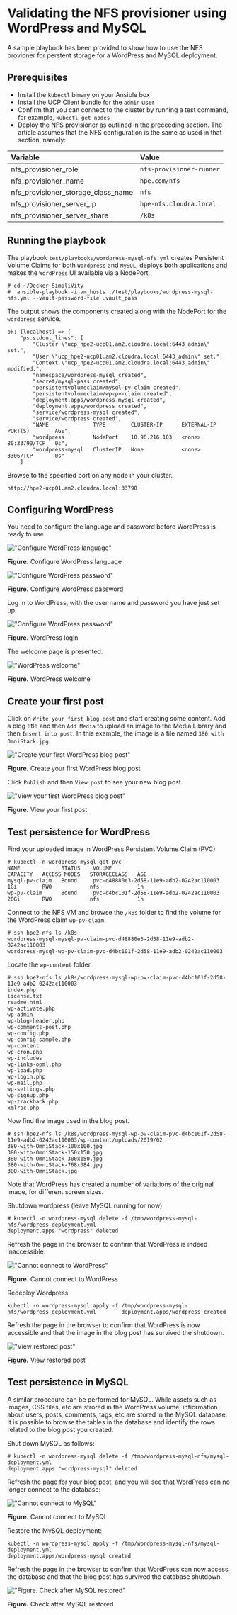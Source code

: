 # Validating the NFS provisioner using WordPress and MySQL

A sample playbook has been provided to show how to use the NFS provioner for perstent storage for a WordPress and MySQL deployment.

## Prerequisites

-   Install the `kubectl` binary on your Ansible box
-   Install the UCP Client bundle for the `admin` user
-   Confirm that you can connect to the cluster by running a test command, for example, `kubectl get nodes`
-   Deploy the NFS provisioner as outlined in the preceeding section. The article assumes that the NFS 
configuration is the same as used in that section, namely:

|Variable|Value|
|:-------|:----|
|nfs\_provisioner\_role|`nfs-provisioner-runner`|
|nfs\_provisioner\_name|`hpe.com/nfs`|
|nfs\_provisioner\_storage\_class\_name|`nfs`|
|nfs\_provisioner\_server\_ip|`hpe-nfs.cloudra.local`|
|nfs\_provisioner\_server\_share|`/k8s`|


## Running the playbook

The playbook `test/playbooks/wordpress-mysql-nfs.yml` creates Persistent Volume Claims for both `Wordpress` and `MySQL`, deploys both applications and makes the `WordPress` UI available via a NodePort. 

```
# cd ~/Docker-SimpliVity
#  ansible-playbook -i vm_hosts ./test/playbooks/wordpress-mysql-nfs.yml --vault-password-file .vault_pass
```

The output shows the components created along with the NodePort for the `wordpress` service.

```
ok: [localhost] => {
    "ps.stdout_lines": [
        "Cluster \"ucp_hpe2-ucp01.am2.cloudra.local:6443_admin\" set.",
        "User \"ucp_hpe2-ucp01.am2.cloudra.local:6443_admin\" set.",
        "Context \"ucp_hpe2-ucp01.am2.cloudra.local:6443_admin\" modified.",
        "namespace/wordpress-mysql created",
        "secret/mysql-pass created",
        "persistentvolumeclaim/mysql-pv-claim created",
        "persistentvolumeclaim/wp-pv-claim created",
        "deployment.apps/wordpress-mysql created",
        "deployment.apps/wordpress created",
        "service/wordpress-mysql created",
        "service/wordpress created",
        "NAME              TYPE        CLUSTER-IP      EXTERNAL-IP   PORT(S)        AGE",
        "wordpress         NodePort    10.96.216.103   <none>        80:33790/TCP   0s",
        "wordpress-mysql   ClusterIP   None            <none>        3306/TCP       0s"
    ]
```

Browse to the specified port on any node in your cluster.

```
http://hpe2-ucp01.am2.cloudra.local:33790
```


## Configuring WordPress

You need to configure the language and password before WordPress is ready to use.


!["Configure WordPress language"][media-wordpress-install-1-png]

**Figure.** Configure WordPress language


!["Configure WordPress password"][media-wordpress-install-2-png]

**Figure.** Configure WordPress password

Log in to WordPress, with the user name and password you have just set up.

!["Configure WordPress password"][media-wordpress-install-3-png]

**Figure.** WordPress login

The welcome page is presented.

!["WordPress welcome"][media-wordpress-welcome-png]

**Figure.** WordPress welcome



## Create your first post

Click on `Write your first blog post` and start creating some content. Add a blog title and then `Add Media` to upload an image to the Media Library and then `Insert into post`. In this example, the image is a file named 
`380 with OmniStack.jpg`.

!["Create your first WordPress blog post"][media-wordpress-newpost-png]

**Figure.** Create your first WordPress blog post

Click `Publish` and then `View post` to see your new blog post.

!["View your first WordPress blog post"][media-wordpress-firstpost-png]

**Figure.** View your first post


## Test persistence for WordPress

Find your uploaded image in WordPress Persistent Volume Claim (PVC)

```
# kubectl -n wordpress-mysql get pvc
NAME             STATUS    VOLUME                                     CAPACITY   ACCESS MODES   STORAGECLASS   AGE
mysql-pv-claim   Bound     pvc-d48880e3-2d58-11e9-adb2-0242ac110003   1Gi        RWO            nfs            1h
wp-pv-claim      Bound     pvc-d4bc101f-2d58-11e9-adb2-0242ac110003   20Gi       RWO            nfs            1h
```

Connect to the NFS VM and browse the `/k8s` folder to find the volume for the WordPress claim `wp-pv-claim`. 

```
# ssh hpe2-nfs ls /k8s
wordpress-mysql-mysql-pv-claim-pvc-d48880e3-2d58-11e9-adb2-0242ac110003
wordpress-mysql-wp-pv-claim-pvc-d4bc101f-2d58-11e9-adb2-0242ac110003
```

Locate the `wp-content` folder.

```
# ssh hpe2-nfs ls /k8s/wordpress-mysql-wp-pv-claim-pvc-d4bc101f-2d58-11e9-adb2-0242ac110003
index.php
license.txt
readme.html
wp-activate.php
wp-admin
wp-blog-header.php
wp-comments-post.php
wp-config.php
wp-config-sample.php
wp-content
wp-cron.php
wp-includes
wp-links-opml.php
wp-load.php
wp-login.php
wp-mail.php
wp-settings.php
wp-signup.php
wp-trackback.php
xmlrpc.php
```

Now find the image used in the blog post. 

```
# ssh hpe2-nfs ls /k8s/wordpress-mysql-wp-pv-claim-pvc-d4bc101f-2d58-11e9-adb2-0242ac110003/wp-content/uploads/2019/02
380-with-OmniStack-100x100.jpg
380-with-OmniStack-150x150.jpg
380-with-OmniStack-300x150.jpg
380-with-OmniStack-768x384.jpg
380-with-OmniStack.jpg
```

Note that WordPress has created a number of variations of the original image, for different screen sizes.


Shutdown wordpress (leave MySQL running for now)

```
# kubectl -n wordpress-mysql delete -f /tmp/wordpress-mysql-nfs/wordpress-deployment.yml
deployment.apps "wordpress" deleted
```

Refresh the page in the browser to confirm that WordPress is indeed inaccessible.

!["Cannot connect to WordPress"][media-wordpress-cant-connect-png]

**Figure.** Cannot connect to WordPress


Redeploy Wordpress 

```
kubectl -n wordpress-mysql apply -f /tmp/wordpress-mysql-nfs/wordpress-deployment.yml        deployment.apps/wordpress created
```

Refresh the page in the browser to confirm that WordPress is now accessible and that the image in the blog post
has survived the shutdown.

!["View restored post"][media-wordpress-restored-png]

**Figure.** View restored post


## Test persistence in MySQL

A similar procedure can be performed for MySQL. While assets such as images, CSS files, etc are strored in the 
WordPress volume, infiormation about users, posts, comments, tags, etc are stored in the MySQL database.
It is possible to browse the tables in the database and identify the rows related to the blog post you created.

Shut down MySQL as follows:

```
# kubectl -n wordpress-mysql delete -f /tmp/wordpress-mysql-nfs/mysql-deployment.yml
deployment.apps "wordpress-mysql" deleted
```

Refresh the page for your blog post, and you will see that WordPress can no longer connect to the database:

!["Cannot connect to MySQL"][media-mysql-cant-connect-png]

**Figure.** Cannot connect to MySQL


Restore the MySQL deployment:

```
kubectl -n wordpress-mysql apply -f /tmp/wordpress-mysql-nfs/mysql-deployment.yml
deployment.apps/wordpress-mysql created
```

Refresh the page in the browser to confirm that WordPress can now access the database and that the blog post
has survived the database shutdown.

!["Figure. Check after MySQL restored"][media-mysql-restored-png]

**Figure.** Check after MySQL restored



[media-wordpress-install-1-png]:<../media/wordpress-install-1.png> "Figure. Configure WordPress language"
[media-wordpress-install-2-png]:<../media/wordpress-install-2.png> "Figure. Configure WordPress password"
[media-wordpress-install-3-png]:<../media/wordpress-install-3.png> "Figure. WordPress login"
[media-wordpress-welcome-png]:<../media/wordpress-welcome.png> "Figure. WordPress welcome"
[media-wordpress-newpost-png]:<../media/wordpress-newpost.png> "Figure. Create your first WordPress blog post"
[media-wordpress-firstpost-png]:<../media/wordpress-firstpost.png> "Figure. View your first post"
[media-wordpress-cant-connect-png]:<../media/wordpress-cant-connect.png> "Figure. Cannot connect to WordPress"
[media-wordpress-restored-png]:<../media/wordpress-restored.png> "Figure. View restored post"
[media-mysql-cant-connect-png]:<../media/mysql-cant-connect.png> "Figure. Cannot connect to MySQL"
[media-mysql-restored-png]:<../media/mysql-restored.png> "Figure. Check after MySQL restored"